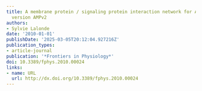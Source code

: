 ```yaml
---
title: A membrane protein / signaling protein interaction network for Arabidopsis
  version AMPv2
authors:
- Sylvie Lalonde
date: '2010-01-01'
publishDate: '2025-03-05T20:12:04.927216Z'
publication_types:
- article-journal
publication: '*Frontiers in Physiology*'
doi: 10.3389/fphys.2010.00024
links:
- name: URL
  url: http://dx.doi.org/10.3389/fphys.2010.00024
---
```

